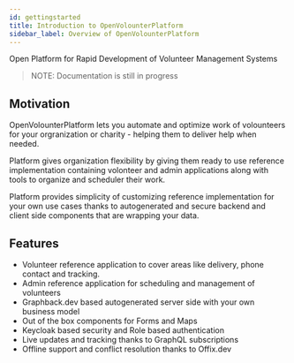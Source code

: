 ```yaml
---
id: gettingstarted
title: Introduction to OpenVolounterPlatform
sidebar_label: Overview of OpenVolounterPlatform 
---
```


Open Platform for Rapid Development of Volunteer Management Systems

> NOTE: Documentation is still in progress

## Motivation

OpenVolounterPlatform lets you automate and optimize work of volounteers for your 
orgranization or charity - helping them to deliver help when needed.

Platform gives organization flexibility by giving them ready to use reference implementation 
containing volonteer and admin applications along with tools to organize and scheduler their work. 

Platform provides simplicity of customizing reference implementation for your own use cases thanks
to autogenerated and secure backend and client side components that are wrapping your data. 

## Features

- Volunteer reference application to cover areas like delivery, phone contact and tracking.
- Admin reference application for scheduling and management of volunteers
- Graphback.dev based autogenerated server side with your own business model
- Out of the box components for Forms and Maps
- Keycloak based security and Role based authentication
- Live updates and tracking thanks to GraphQL subscriptions
- Offline support and conflict resolution thanks to Offix.dev
